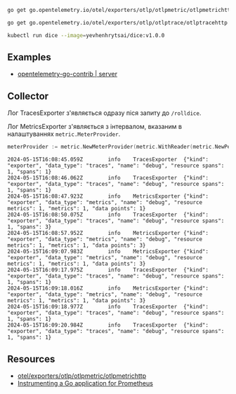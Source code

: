```sh
go get go.opentelemetry.io/otel/exporters/otlp/otlpmetric/otlpmetrichttp

go get go.opentelemetry.io/otel/exporters/otlp/otlptrace/otlptracehttp
```

```sh
kubectl run dice --image=yevhenhrytsai/dice:v1.0.0
```

## Examples
- [opentelemetry-go-contrib | server](https://github.com/open-telemetry/opentelemetry-go-contrib/blob/main/instrumentation/net/http/otelhttp/example/server/server.go)


## Collector
Лог TracesExporter з'являється одразу піся запиту до `/rolldice`.

Лог MetricsExporter з'являється з інтервалом, вказаним в налаштуваннях `metric.MeterProvider`.
```go
meterProvider := metric.NewMeterProvider(metric.WithReader(metric.NewPeriodicReader(exp, metric.WithInterval(10*time.Second))))
```
```
2024-05-15T16:08:45.059Z        info    TracesExporter  {"kind": "exporter", "data_type": "traces", "name": "debug", "resource spans": 1, "spans": 1}
2024-05-15T16:08:46.062Z        info    TracesExporter  {"kind": "exporter", "data_type": "traces", "name": "debug", "resource spans": 1, "spans": 1}
2024-05-15T16:08:47.923Z        info    MetricsExporter {"kind": "exporter", "data_type": "metrics", "name": "debug", "resource metrics": 1, "metrics": 1, "data points": 1}
2024-05-15T16:08:50.075Z        info    TracesExporter  {"kind": "exporter", "data_type": "traces", "name": "debug", "resource spans": 1, "spans": 3}
2024-05-15T16:08:57.952Z        info    MetricsExporter {"kind": "exporter", "data_type": "metrics", "name": "debug", "resource metrics": 1, "metrics": 1, "data points": 3}
2024-05-15T16:09:07.983Z        info    MetricsExporter {"kind": "exporter", "data_type": "metrics", "name": "debug", "resource metrics": 1, "metrics": 1, "data points": 3}
2024-05-15T16:09:17.975Z        info    TracesExporter  {"kind": "exporter", "data_type": "traces", "name": "debug", "resource spans": 1, "spans": 1}
2024-05-15T16:09:18.016Z        info    MetricsExporter {"kind": "exporter", "data_type": "metrics", "name": "debug", "resource metrics": 1, "metrics": 1, "data points": 3}
2024-05-15T16:09:18.977Z        info    TracesExporter  {"kind": "exporter", "data_type": "traces", "name": "debug", "resource spans": 1, "spans": 1}
2024-05-15T16:09:20.984Z        info    TracesExporter  {"kind": "exporter", "data_type": "traces", "name": "debug", "resource spans": 1, "spans": 1}
```


## Resources
- [otel/exporters/otlp/otlpmetric/otlpmetrichttp](https://pkg.go.dev/go.opentelemetry.io/otel/exporters/otlp/otlpmetric/otlpmetrichttp)
- [Instrumenting a Go application for Prometheus](https://prometheus.io/docs/guides/go-application/)
